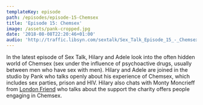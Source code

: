 ```yaml
---
templateKey: episode
path: /episodes/episode-15-Chemsex
title: 'Episode 15: Chemsex'
image: /assets/pank-cropped.jpg
date: '2018-08-08T22:20:46+01:00'
audio: 'http://traffic.libsyn.com/sextalk/Sex_Talk_Episode_15_-_Chemsex.mp3'
---
```

In the latest episode of Sex Talk, Hilary and Adele look into the often hidden world of Chemsex (sex under the influence of psychoactive drugs, usually between men who have sex with men). Hilary and Adele are joined in the studio by Pank who talks openly about his experience of Chemsex, which includes sex parties, prison and HIV. Hilary also chats with Monty Moncrieff from [London Friend](http://www.londonfriend.org.uk/) who talks about the support the charity offers people engaging in Chemsex.
